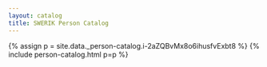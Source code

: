 ```yaml
---
layout: catalog
title: SWERIK Person Catalog
---
```

{% assign p = site.data._person-catalog.i-2aZQBvMx8o6ihusfvExbt8 %}
{% include person-catalog.html p=p %}

